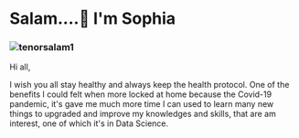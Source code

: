 # Salam....👋 I'm Sophia

### ![tenorsalam1](https://user-images.githubusercontent.com/86232890/124126852-4a8ac700-daa5-11eb-9b9e-f9983ef3647c.gif)    



Hi all,

I wish you all stay healthy and always keep the health protocol. 
One of the benefits I could felt when more locked at home because the Covid-19 pandemic, it's gave me much more time I can used to learn many new things to upgraded and improve my knowledges and skills, that are am interest, one of which it's in Data Science.


<!--
**ladyayasophia/ladyayasophia** is a ✨ _special_ ✨ repository because its `README.md` (this file) appears on your GitHub profile.

Here are some ideas to get you started:

- 🔭 I’m currently working on ...

- 🌱 I’m currently learning ...
- 👯 I’m looking to collaborate on ...
- 🤔 I’m looking for help with ...
- 💬 Ask me about ...
- 📫 How to reach me: ...
- 😄 Pronouns: ...
- ⚡ Fun fact: ...
-->

